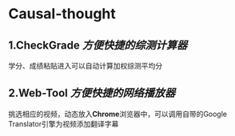 # Causal-thought

## **1.CheckGrade** *方便快捷的综测计算器*
  学分、成绩粘贴进入可以自动计算加权综测平均分


## **2.Web-Tool** *方便快捷的网络播放器*
  挑选相应的视频，动态放入**Chrome**浏览器中，可以调用自带的Google Translator引擎为视频添加翻译字幕
  

